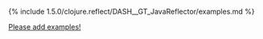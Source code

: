 {% include 1.5.0/clojure.reflect/DASH__GT_JavaReflector/examples.md %}

[Please add examples!](https://github.com/arrdem/grimoire/edit/master/_includes/1.6.0/clojure.reflect/DASH__GT_JavaReflector/examples.md)
